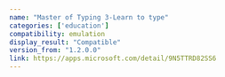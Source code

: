 ```yaml
---
name: "Master of Typing 3-Learn to type"
categories: ['education']
compatibility: emulation
display_result: "Compatible"
version_from: "1.2.0.0"
link: https://apps.microsoft.com/detail/9N5TTRD82SS6
---
```

